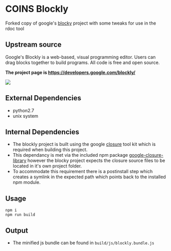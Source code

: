 # COINS Blockly
Forked copy of google's [blocky](https://developers.google.com/blockly) project with some tweaks for use in the rdoc tool

## Upstream source
Google's Blockly is a web-based, visual programming editor.  Users can drag
blocks together to build programs.  All code is free and open source.

**The project page is https://developers.google.com/blockly/**

![](https://developers.google.com/blockly/images/sample.png)

## External Dependencies
- python2.7
- unix system

## Internal Dependencies
- The blockly project is built using the google [closure](https://developers.google.com/closure/) tool kit which is required when building this project. 
- This dependancy is met via the included npm package [google-closure-library](https://www.npmjs.com/package/google-closure-library) however the blocky project expects the closure source files to be located in it's own project folder.
- To accommodate this requirement there is a postinstall step which creates a symlink in the expected path which points back to the installed npm module.

## Usage
```
npm i
npm run build
```

## Output
- The minified js bundle can be found in `build/js/blockly.bundle.js`
